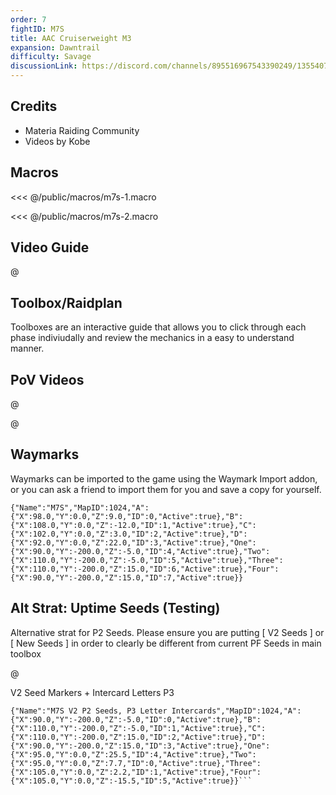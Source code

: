 ```yaml
---
order: 7
fightID: M7S
title: AAC Cruiserweight M3
expansion: Dawntrail
difficulty: Savage
discussionLink: https://discord.com/channels/895516967543390249/1355407948838600865
---
```


## Credits
- Materia Raiding Community
- Videos by Kobe

## Macros

<<< @/public/macros/m7s-1.macro

<<< @/public/macros/m7s-2.macro

## Video Guide

@[](https://youtu.be/JlpEnXAF8Ug)

## Toolbox/Raidplan
Toolboxes are an interactive guide that allows you to click through each phase indiviudally and review the mechanics in a easy to understand manner.

<Action title='P1' color='red' href='https://raidplan.io/plan/a0GWxSrH01rbXxmS' />
<Action title='P2' color='red' href='https://raidplan.io/plan/QeESzBHNANmJAkDv' />
<Action title='P3 (TF)' color='red' href='https://raidplan.io/plan/XJ7zmjNpEWKtuqdJ' />

## PoV Videos
@[](https://youtu.be/Wa2-cyweLM8)

@[](https://youtu.be/Q3qOOpELJGU)

## Waymarks
Waymarks can be imported to the game using the Waymark Import addon, or you can ask a friend to import them for you and save a copy for yourself.

```
{"Name":"M7S","MapID":1024,"A":{"X":98.0,"Y":0.0,"Z":9.0,"ID":0,"Active":true},"B":{"X":108.0,"Y":0.0,"Z":-12.0,"ID":1,"Active":true},"C":{"X":102.0,"Y":0.0,"Z":3.0,"ID":2,"Active":true},"D":{"X":92.0,"Y":0.0,"Z":22.0,"ID":3,"Active":true},"One":{"X":90.0,"Y":-200.0,"Z":-5.0,"ID":4,"Active":true},"Two":{"X":110.0,"Y":-200.0,"Z":-5.0,"ID":5,"Active":true},"Three":{"X":110.0,"Y":-200.0,"Z":15.0,"ID":6,"Active":true},"Four":{"X":90.0,"Y":-200.0,"Z":15.0,"ID":7,"Active":true}}
```

## Alt Strat: Uptime Seeds (Testing)

Alternative strat for P2 Seeds. Please ensure you are putting [ V2 Seeds ] or [ New Seeds ] in order to clearly be different from current PF Seeds in main toolbox

<Action title='Uptime Seeds Toolbox' color='red' href='https://raidplan.io/plan/n6td0X1iO2t3Gw-j' />

@[](https://youtu.be/Q3qOOpELJGU)

<Action title='Vod #1' color='red' href='https://discordapp.com/channels/895516967543390249/1355407948838600865/1359537524690780261' />
<Action title='Vod #2' color='red' href='https://fixupx.com/mitsurugi137/status/1909244295422578702?s=46' />

V2 Seed Markers + Intercard Letters P3
```
{"Name":"M7S V2 P2 Seeds, P3 Letter Intercards","MapID":1024,"A":{"X":90.0,"Y":-200.0,"Z":-5.0,"ID":0,"Active":true},"B":{"X":110.0,"Y":-200.0,"Z":-5.0,"ID":1,"Active":true},"C":{"X":110.0,"Y":-200.0,"Z":15.0,"ID":2,"Active":true},"D":{"X":90.0,"Y":-200.0,"Z":15.0,"ID":3,"Active":true},"One":{"X":95.0,"Y":0.0,"Z":25.5,"ID":4,"Active":true},"Two":{"X":95.0,"Y":0.0,"Z":7.7,"ID":0,"Active":true},"Three":{"X":105.0,"Y":0.0,"Z":2.2,"ID":1,"Active":true},"Four":{"X":105.0,"Y":0.0,"Z":-15.5,"ID":5,"Active":true}}```
